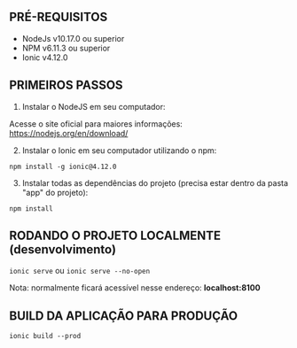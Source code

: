 ## PRÉ-REQUISITOS

- NodeJs v10.17.0 ou superior
- NPM v6.11.3 ou superior
- Ionic v4.12.0

## PRIMEIROS PASSOS

1) Instalar o NodeJS em seu computador:

Acesse o site oficial para maiores informações: https://nodejs.org/en/download/

2) Instalar o Ionic em seu computador utilizando o npm:

`npm install -g ionic@4.12.0`

3) Instalar todas as dependências do projeto (precisa estar dentro da pasta "app" do projeto):

`npm install`

## RODANDO O PROJETO LOCALMENTE (desenvolvimento)

`ionic serve` ou `ionic serve --no-open` 

Nota: normalmente ficará acessível nesse endereço: **localhost:8100**

## BUILD DA APLICAÇÃO PARA PRODUÇÃO

`ionic build --prod`